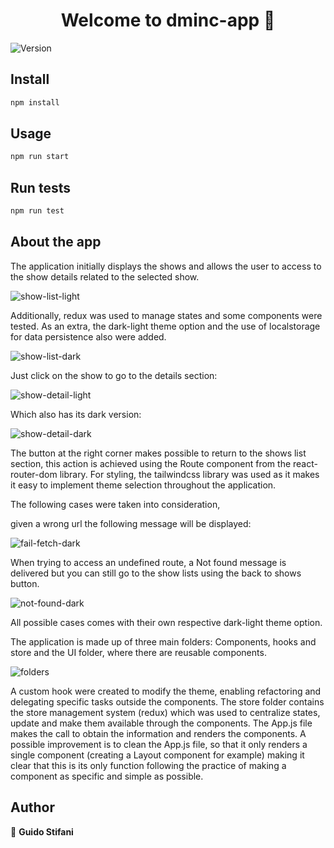 <h1 align="center">Welcome to dminc-app 👋</h1>
<p>
  <img alt="Version" src="https://img.shields.io/badge/version-0.1.0-blue.svg?cacheSeconds=2592000" />
</p>

## Install

```sh
npm install
```

## Usage

```sh
npm run start
```

## Run tests

```sh
npm run test
```

## About the app

The application initially displays the shows and allows the user to access to the show details related to the selected show.

![show-list-light](https://user-images.githubusercontent.com/67164680/130362165-a24d1c72-569f-484c-97f8-b1172b9337c9.png)

Additionally, redux was used to manage states and some components were tested.
As an extra, the dark-light theme option and the use of localstorage for data persistence also were added.

![show-list-dark](https://user-images.githubusercontent.com/67164680/130362203-501401ed-2cda-40fc-af62-4b8793a06e53.png)

Just click on the show to go to the details section:

![show-detail-light](https://user-images.githubusercontent.com/67164680/130362234-d6afa8d6-2bfb-436a-91c6-39af816cfd4e.png)

Which also has its dark version:

![show-detail-dark](https://user-images.githubusercontent.com/67164680/130362249-46d49e8f-e270-4d3d-a16e-51d9756e1b23.png)

The button at the right corner makes possible to return to the shows list section, this action is achieved using the Route component from the react-router-dom library.
For styling, the tailwindcss library was used as it makes it easy to implement theme selection throughout the application.

The following cases were taken into consideration,

given a wrong url the following message will be displayed:

![fail-fetch-dark](https://user-images.githubusercontent.com/67164680/130362336-870a6d6a-f5bd-426e-9825-4516afe0022a.png)

When trying to access an undefined route, a Not found message is delivered but you can still go to the show lists using the back to shows button.

![not-found-dark](https://user-images.githubusercontent.com/67164680/130362355-8bcddf9c-f5d8-41b9-a7ba-a3919a2c63ef.png)

All possible cases comes with their own respective dark-light theme option.

The application is made up of three main folders: Components, hooks and store and the UI folder, where there are reusable components.

![folders](https://user-images.githubusercontent.com/67164680/130362433-c974e713-ee1e-4dc4-b616-a4c41ad62fdf.png)

A custom hook were created to modify the theme, enabling refactoring and delegating specific tasks outside the components.
The store folder contains the store management system (redux) which was used to centralize states, update and make them available through the components.
The App.js file makes the call to obtain the information and renders the components.
A possible improvement is to clean the App.js file, so that it only renders a single component (creating a Layout component for example) making it clear that this is its only function following the practice of making a component as specific and simple as possible.


## Author

👤 **Guido Stifani**
